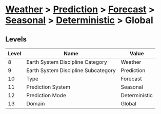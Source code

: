 # [Weather](../../../../..) > [Prediction](../../../..) > [Forecast](../../..) > [Seasonal](../..) > [Deterministic](..) > Global

## Levels

| Level | Name | Value |
|-----|-----|-----|
| 8 | Earth System Discipline Category | Weather |
| 9 | Earth System Discipline Subcategory | Prediction |
| 10 | Type | Forecast |
| 11 | Prediction System | Seasonal |
| 12 | Prediction Mode | Deterministic |
| 13 | Domain | Global |
